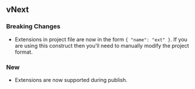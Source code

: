 ## vNext

### Breaking Changes

* Extensions in project file are now in the form `{ "name": "ext" }`. If you are using this construct then you'll need to manually modify the project format.

### New

* Extensions are now supported during publish.